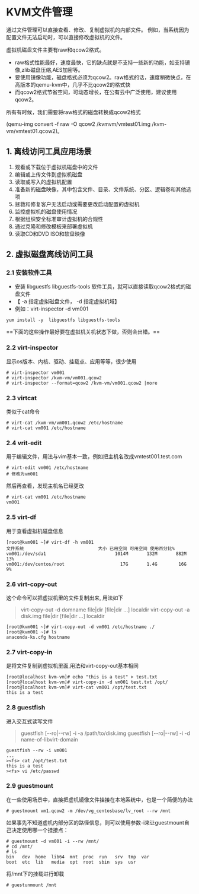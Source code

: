 # KVM文件管理

通过文件管理可以直接查看、修改、复制虚拟机的内部文件。
例如，当系统因为配置文件无法启动时，可以直接修改虚拟机的文件。

虚拟机磁盘文件主要有raw和qcow2格式。

- raw格式性能最好，速度最快，它的缺点就是不支持一些新的功能，如支持镜像,zlib磁盘压缩,AES加密等。
- 要使用镜像功能，磁盘格式必须为qcow2。raw格式的话，速度稍微快点，在高版本的qemu-kvm中，几乎不比qcow2的格式快
- 而qcow2格式节省空间，可动态增长，在公有云中广泛使用，建议使用qcow2。

所有有时候，我们需要将raw格式的磁盘转换成qcow2格式

(qemu-img convert -f raw -O qcow2 /kvmvm/vmtest01.img /kvm-vm/vmtest01.qcow2)。

## 1. 离线访问工具应用场景

1. 观看或下载位于虚拟机磁盘中的文件
2. 编辑或上传文件到虚拟机磁盘
3. 读取或写入的虚拟机配置
4. 准备新的磁盘映像，其中包含文件、目录、文件系统、分区、逻辑卷和其他选项
5. 拯救和修复客户无法启动或需要更改启动配置的虚拟机
6. 监控虚拟机的磁盘使用情况
7. 根据组织安全标准审计虚拟机的合规性
8. 通过克隆和修改模板来部署虚拟机
9. 读取CD和DVD ISO和软盘映像



## 2. 虚拟磁盘离线访问工具

### 2.1 安装软件工具

- 安装 libguestfs libguestfs-tools 软件工具，就可以直接读取qcow2格式的磁盘文件
- 【 -a 指定虚拟磁盘文件， -d 指定虚拟机域】
- 例如：virt-inspector -d vm001

```
yum install -y  libguestfs libguestfs-tools
```

==下面的这些操作最好要在虚拟机关机状态下做，否则会出错。==

### 2.2 virt-inspector 

显示os版本、内核、驱动、挂载点、应用等等，很少使用

```
# virt-inspector vm001
# virt-inspector /kvm-vm/vm001.qcow2
# virt-inspector --format=qcow2 /kvm-vm/vm001.qcow2 |more
```

### 2.3 virt­cat

类似于cat命令

```
# virt-cat /kvm-vm/vm001.qcow2 /etc/hostname
# virt-cat vm001 /etc/hostname
```

### 2.4 vrit-edit

用于编辑文件，用法与vim基本一致，例如把主机名改成vmtest001.test.com

```
# virt-edit vm001 /etc/hostname
# 修改为vm001
```

然后再查看，发现主机名已经更改

```
# virt-cat vm001 /etc/hostname
vm001
```

### 2.5 virt-df

用于查看虚拟机磁盘信息

```
[root@kvm001 ~]# virt-df -h vm001
文件系统                            大小 已用空间 可用空间 使用百分比%
vm001:/dev/sda1                          1014M       132M       882M   13%
vm001:/dev/centos/root                     17G       1.4G        16G    9%
```

### 2.6 virt-copy-out

这个命令可以把虚拟机里的文件复制出来, 用法如下

> virt-copy-out -d domname file|dir [file|dir ...] localdir
> virt-copy-out -a disk.img file|dir [file|dir ...] localdir

```
[root@kvm001 ~]# virt-copy-out -d vm001 /etc/hostname ./
[root@kvm001 ~]# ls
anaconda-ks.cfg hostname
```

### 2.7 virt-copy-in

是将文件复制到虚拟机里面,用法和virt-copy-out基本相同

```
[root@localhost kvm-vm]# echo "this is a test" > test.txt
[root@localhost kvm-vm]# virt-copy-in -d vm001 test.txt /opt/
[root@localhost kvm-vm]# virt-cat vm001 /opt/test.txt
this is a test
```

### 2.8 guestfish

进入交互式读写文件

> guestfish [--ro|--rw] -i -a /path/to/disk.img
> guestfish [--ro|--rw] -i -d name-of-libvirt-domain

```
guestfish --rw -i vm001
...
><fs> cat /opt/test.txt 
this is a test
><fs> vi /etc/passwd
```

### 2.9 guestmount

在一些使用场景中，直接把虚机镜像文件挂接在本地系统中，也是一个简便的办法

```
# guestmount vm1.qcow2 -m /dev/vg_centosbase/lv_root --rw /mnt
```

如果事先不知道虚机内部分区的路径信息，则可以使用参数-i来让guestmount自己决定使用哪一个挂接点：

```
# guestmount -d vm001 -i --rw /mnt/
# cd /mnt/
# ls
bin   dev  home  lib64  mnt  proc  run   srv  tmp  var
boot  etc  lib   media  opt  root  sbin  sys  usr
```

将/mnt下的挂载进行卸载

```
# guestunmount /mnt
```

